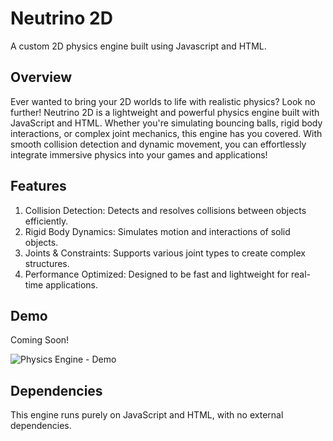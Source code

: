 # Neutrino 2D
A custom 2D physics engine built using Javascript and HTML. 

Overview
-------
Ever wanted to bring your 2D worlds to life with realistic physics? Look no further! Neutrino 2D is a lightweight and powerful physics engine built with JavaScript and HTML. Whether you're simulating bouncing balls, rigid body interactions, or complex joint mechanics, this engine has you covered. With smooth collision detection and dynamic movement, you can effortlessly integrate immersive physics into your games and applications!

Features
--------
1. Collision Detection: Detects and resolves collisions between objects efficiently.
2. Rigid Body Dynamics: Simulates motion and interactions of solid objects.
3. Joints & Constraints: Supports various joint types to create complex structures.
4. Performance Optimized: Designed to be fast and lightweight for real-time applications.

Demo
-------
Coming Soon!

![Physics Engine - Demo](https://github.com/user-attachments/assets/db06285f-545f-4f74-8547-c62d871c5b18)


Dependencies
-------
This engine runs purely on JavaScript and HTML, with no external dependencies.
